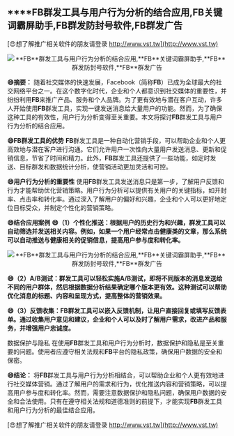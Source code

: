## ****FB**群发工具与用户行为分析的结合应用,**FB**关键词霸屏助手,**FB**群发防封号软件,**FB**群发广告**

[😍想了解推广相关软件的朋友请登录 http://www.vst.tw](http://www.vst.tw)

 <center><img src="https://vst.tw/MP4/tuiguang/png/0.png" alt="**FB**群发工具与用户行为分析的结合应用,**FB**关键词霸屏助手,**FB**群发防封号软件,**FB**群发广告"></center>

**😄摘要：**
随着社交媒体的快速发展，Facebook（简称**FB**）已成为全球最大的社交网络平台之一。在这个数字化时代，企业和个人都意识到社交媒体的重要性，并纷纷利用**FB**来推广产品、服务和个人品牌。为了更有效地与潜在客户互动，许多人开始使用**FB**群发工具，实现一键发送消息给大量用户的功能。然而，为了确保这种工具的有效性，用户行为分析变得至关重要。本文将探讨**FB**群发工具与用户行为分析的结合应用。

**😄**FB**群发工具的优势**
**FB**群发工具是一种自动化营销手段，可以帮助企业和个人更高效地与潜在客户进行沟通。它们允许用户一次性向大量用户发送消息、更新和促销信息，节省了时间和精力。此外，**FB**群发工具还提供了一些功能，如定时发送、目标群发和数据统计分析，使营销活动更加灵活和可控。

**😄用户行为分析的重要性**
使用**FB**群发工具发送消息只是第一步，了解用户反馈和行为才能帮助优化营销策略。用户行为分析可以提供有关用户的关键指标，如开封率、点击率和转化率。通过深入了解用户的偏好和兴趣，企业和个人可以更好地定位目标受众，并制定个性化的营销策略。

**😄结合应用案例**
**😄（1）个性化推送：根据用户的历史行为和兴趣，群发工具可以自动筛选并发送相关内容。例如，如果一个用户经常点击健康类的文章，那么系统可以自动推送与健康相关的促销信息，提高用户参与度和转化率。**

 <center><img src="https://vst.tw/MP4/tuiguang/png/4.png" alt="**FB**群发工具与用户行为分析的结合应用,**FB**关键词霸屏助手,**FB**群发防封号软件,**FB**群发广告"></center>

**😄（2）A/B测试：群发工具可以轻松实施A/B测试，即将不同版本的消息发送给不同的用户群体，然后根据数据分析结果确定哪个版本更有效。这种测试可以帮助优化消息的标题、内容和呈现方式，提高整体的营销效果。**

**😄（3）反馈收集：**FB**群发工具可以嵌入反馈机制，让用户直接回复或填写反馈表单。通过收集用户意见和建议，企业和个人可以及时了解用户需求，改进产品和服务，并增强用户忠诚度。**

数据保护与隐私 在使用**FB**群发工具和用户行为分析时，数据保护和隐私是至关重要的问题。使用者应遵守相关法规和**FB**平台的隐私政策，确保用户数据的安全和保密。

**😄结论：**
将**FB**群发工具与用户行为分析相结合，可以帮助企业和个人更有效地进行社交媒体营销。通过了解用户的需求和行为，优化推送内容和营销策略，可以提高用户参与度和转化率。然而，需要注意数据保护和隐私问题，确保用户数据的安全和合法使用。只有在遵守相关法规和道德准则的前提下，才能实现**FB**群发工具和用户行为分析的最佳结合应用。

[😍想了解推广相关软件的朋友请登录 http://www.vst.tw](http://www.vst.tw)



